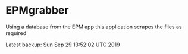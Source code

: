 # EPMgrabber
Using a database from the EPM app this application scrapes the files as required


Latest backup: Sun Sep 29 13:52:02 UTC 2019
